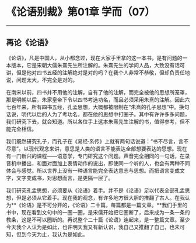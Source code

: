 # 《论语别裁》第01章 学而（07）

------

## 再论《论语》

《论语》，凡是中国人，从小都念过，现在大家手里拿的这一本书，是有问题的一本版本，它是宋朝大儒朱熹先生所注解的。朱熹先生的学问人品，大致没有话可讲，但是他对四书五经的注解绝对是对的吗？在我个人非常不恭敬，但却负责任地说，问题太大，不完全是对的。

在南宋以前，四书并不用他的注解，自有了他的注解，而完全被他的思想所笼罩，那是明朝以后，朱家皇帝下令以四书考选功名，而且必须采用朱熹的注解。因此六七百年来，所有四书五经，孔孟思想，大概都被限制在“朱熹的孔子思想”中。换句话说，明代以后的人为了考功名，都在他的思想中打圈子。其中有许许多多问题，我们研究下去，就会知道。所以各位手上这本朱熹先生注解的书，值得参考，但不能完全相信。

我们既然研究孔子，而孔子在《易经·系传》上就有两句话说道：“书不尽言，言不尽意”。以现代观念来讲，意思是人类的语言不能表达全部想要表达的思想。现在有一门新兴的课程——语意学，专门研究这个问题。声音完全相同的一句话，在录音机中播出，和面对面加上表情动作的说出，即使同一个听的人，也会有两种不同体会与感觉。所以世界上没有一种语言能完全表达意志与思想。而把语言变成文字，文字变成书，对思想而言，是更隔一层了。

我们研究孔孟思想，必须要从《论语》着手。并不是《论语》足以代表全部孔孟思想，但是必须从它着手。现在我的观念，有许多地方很大胆的推翻了古人。在我认为**《论语》是不可分开的，《论语》二十篇，每篇都是一篇文章。**我们手里的书中，现在看到文句中的一圈一圈，是宋儒开始把它圈断了，后来成为一条一条的教条，这是不可以圈断的。再说整个二十篇《论语》连起来，是一整篇文章。至少今天我个人认为是如此，也许明天我又有新认识，我自己又推翻了自己，也未可知，但到今天为止，我认为是如此。


